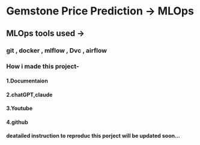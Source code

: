 # Gemstone Price Prediction -> MLOps

## MLOps tools used ->

### git , docker , mlflow , Dvc , airflow


### How i made this project-
#### 1.Documentaion
#### 2.chatGPT,claude
#### 3.Youtube
#### 4.github 


 #### deatailed instruction to reproduc this porject will be updated soon...

